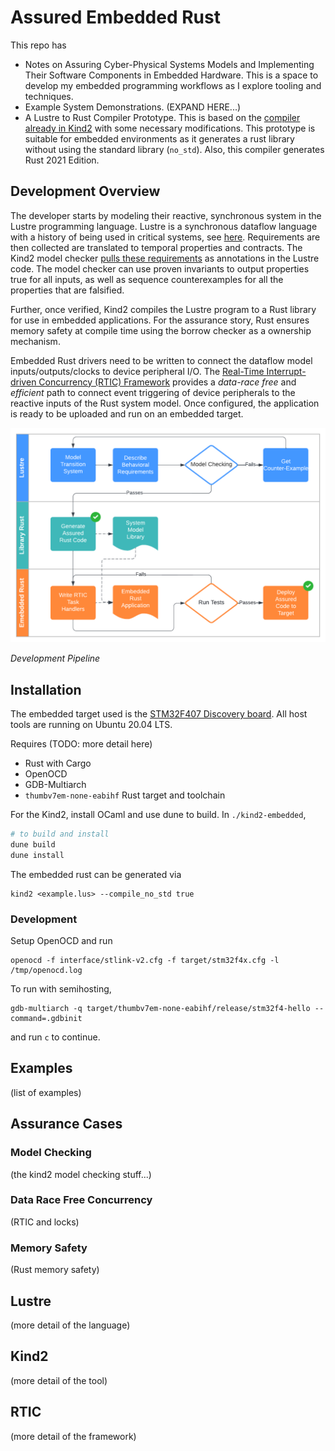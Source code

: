 # Assured Embedded Rust 

This repo has 
* Notes on Assuring Cyber-Physical Systems Models and Implementing Their Software Components in Embedded Hardware. This is a space to develop my embedded programming workflows as I explore tooling and techniques.
* Example System Demonstrations. (EXPAND HERE...)
* A Lustre to Rust Compiler Prototype. This is based on the [compiler already in Kind2](https://kind.cs.uiowa.edu/kind2_user_doc/9_other/4_rust_compilation.html) with some necessary modifications. This prototype is suitable for
embedded environments as it generates a rust library without using the standard library (`no_std`). Also, this compiler generates Rust 2021 Edition.

## Development Overview

The developer starts by modeling their reactive, synchronous system in the Lustre programming language. Lustre is a synchronous dataflow language with a history of being used in critical systems, see [here](https://en.wikipedia.org/wiki/Lustre_(programming_language)). Requirements are then collected are translated to temporal properties and contracts. The Kind2 model checker [pulls these requirements](https://kind.cs.uiowa.edu/kind2_user_doc/home.html) as annotations in the Lustre code. The model checker can use proven invariants to output properties true for all inputs, as well as sequence counterexamples for all the properties that are falsified. 

Further, once verified, Kind2 compiles the Lustre program to a Rust library for use in embedded applications. For the assurance story, Rust ensures memory safety at compile time using the borrow checker as a ownership mechanism. 

Embedded Rust drivers need to be written to connect the dataflow model inputs/outputs/clocks to device peripheral I/O. The [Real-Time Interrupt-driven Concurrency (RTIC) Framework](https://rtic.rs/1/book/en/) provides a *data-race free* and *efficient* path to connect event triggering of device peripherals to the reactive inputs of the Rust system model. Once configured, the application is ready to be uploaded and run on an embedded target. 

![Assured Rust Development Pipeline](./doc/img/assured_rust_diagram.png)

*Development Pipeline*

## Installation
The embedded target used is the [STM32F407 Discovery board](https://www.st.com/en/evaluation-tools/stm32f4discovery.html). All host tools are running on Ubuntu 20.04 LTS. 

Requires (TODO: more detail here)
* Rust with Cargo
* OpenOCD
* GDB-Multiarch
* `thumbv7em-none-eabihf` Rust target and toolchain

For the Kind2, install OCaml and use dune to build. In `./kind2-embedded`,
```bash
# to build and install
dune build
dune install
```

The embedded rust can be generated via
```shell
kind2 <example.lus> --compile_no_std true
```
### Development
Setup OpenOCD and run
```shell
openocd -f interface/stlink-v2.cfg -f target/stm32f4x.cfg -l /tmp/openocd.log
```

To run with semihosting,
```shell
gdb-multiarch -q target/thumbv7em-none-eabihf/release/stm32f4-hello --command=.gdbinit
```
and run `c` to continue.

## Examples

(list of examples)

## Assurance Cases

### Model Checking

(the kind2 model checking stuff...)

### Data Race Free Concurrency 

(RTIC and locks)

### Memory Safety

(Rust memory safety)

## Lustre

(more detail of the language)

## Kind2

(more detail of the tool)

## RTIC 

(more detail of the framework)
